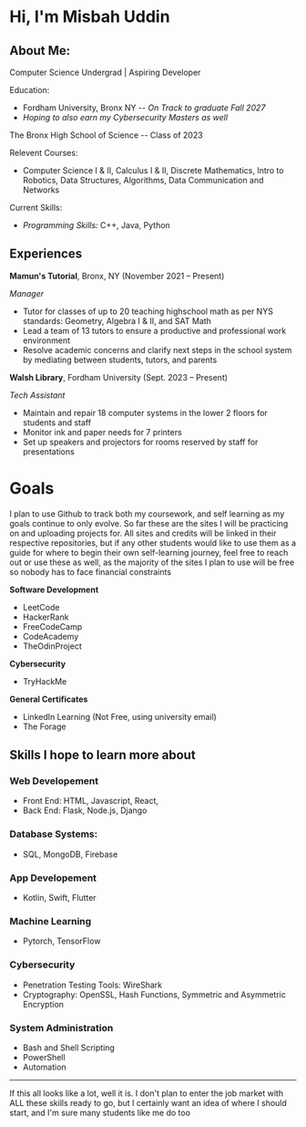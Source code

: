 # Hi, I'm Misbah Uddin

## About Me:
Computer Science Undergrad | Aspiring Developer 

Education:

- Fordham University, Bronx NY -- *On Track to graduate Fall 2027*
- *Hoping to also earn my Cybersecurity Masters as well*

The Bronx High School of Science -- Class of 2023

Relevent Courses:
  
- Computer Science I & II, Calculus I & II, Discrete Mathematics, Intro to Robotics, Data Structures, Algorithms, Data Communication and Networks 

Current Skills:
- *Programming Skills:*  C++,  Java,  Python

## Experiences 
**Mamun's Tutorial**, Bronx, NY (November 2021 – Present)

*Manager*
- Tutor for classes of up to 20 teaching highschool math as per NYS standards: Geometry, Algebra I & II, and SAT Math
- Lead a team of 13 tutors to ensure a productive and professional work environment
- Resolve academic concerns and clarify next steps in the school system by mediating between students,
tutors, and parents

**Walsh Library**, Fordham University (Sept. 2023 – Present)

*Tech Assistant*

- Maintain and repair 18 computer systems in the lower 2 floors for students and staff
- Monitor ink and paper needs for 7 printers
- Set up speakers and projectors for rooms reserved by staff for presentations

# Goals
I plan to use Github to track both my coursework, and self learning as my goals continue to only evolve.
So far these are the sites I will be practicing on and uploading projects for.
All sites and credits will be linked in their respective repositories, 
but if any other students would like to use them as a guide for where to begin their own self-learning journey, feel free to reach out or use these as well, as 
the majority of the sites I plan to use will be free so nobody has to face financial constraints

**Software Development**
- LeetCode
- HackerRank
- FreeCodeCamp
- CodeAcademy
- TheOdinProject

**Cybersecurity**
- TryHackMe

**General Certificates**
- LinkedIn Learning (Not Free, using university email)
- The Forage

## Skills I hope to learn more about

### **Web Developement**
- Front End: HTML, Javascript, React, 
- Back End: Flask, Node.js, Django

### **Database Systems:** 
- SQL, MongoDB, Firebase

### **App Developement**
- Kotlin, Swift, Flutter

### **Machine Learning**
- Pytorch, TensorFlow

### **Cybersecurity**
- Penetration Testing Tools: WireShark
- Cryptography: OpenSSL, Hash Functions, Symmetric and Asymmetric Encryption

### **System Administration**
- Bash and Shell Scripting
- PowerShell
- Automation 


---
If this all looks like a lot, well it is. I don't plan to enter the job market with ALL these skills ready to go, 
but I certainly want an idea of where I should start, and I'm sure many students like me do too


  





